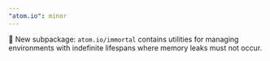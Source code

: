 ```yaml
---
"atom.io": minor
---
```


🎁 New subpackage: `atom.io/immortal` contains utilities for managing environments with indefinite lifespans where memory leaks must not occur.
